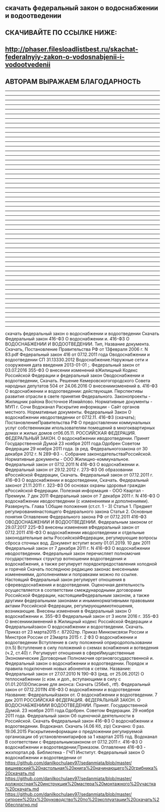 скачать федеральный закон о водоснабжении и водоотведении
--------------------------------------------------
СКАЧИВАЙТЕ ПО ССЫЛКЕ НИЖЕ:
--------------------------------------------------
http://phaser.filesloadlistbest.ru/skachat-federalnyiy-zakon-o-vodosnabjenii-i-vodootvedenii
--------------------------------------------------
АВТОРАМ ВЫРАЖАЕМ БЛАГОДАРНОСТЬ
--------------------------------------------------
--------------------------------------------------
--------------------------------------------------
--------------------------------------------------
--------------------------------------------------
--------------------------------------------------
--------------------------------------------------
--------------------------------------------------
--------------------------------------------------
--------------------------------------------------
--------------------------------------------------
--------------------------------------------------
--------------------------------------------------
--------------------------------------------------
--------------------------------------------------
--------------------------------------------------
--------------------------------------------------
--------------------------------------------------
--------------------------------------------------
--------------------------------------------------
--------------------------------------------------
--------------------------------------------------
--------------------------------------------------
--------------------------------------------------
--------------------------------------------------
--------------------------------------------------
--------------------------------------------------
--------------------------------------------------
--------------------------------------------------
--------------------------------------------------
--------------------------------------------------
--------------------------------------------------
--------------------------------------------------
--------------------------------------------------
--------------------------------------------------
--------------------------------------------------
--------------------------------------------------
--------------------------------------------------
--------------------------------------------------
--------------------------------------------------
--------------------------------------------------
--------------------------------------------------
--------------------------------------------------
--------------------------------------------------
--------------------------------------------------
--------------------------------------------------
--------------------------------------------------
--------------------------------------------------
--------------------------------------------------
--------------------------------------------------
--------------------------------------------------
--------------------------------------------------
--------------------------------------------------
скачать федеральный закон о водоснабжении и водоотведении Скачать Федеральный закон 416-ФЗ О водоснабжении и. 416-ФЗ О ВОДОСНАБЖЕНИИ И ВОДООТВЕДЕНИИ. Тип, Название документа. Скачать, Постановление Правительства РФ от 13февраля 2006 г. N 83.pdf  Федеральный закон 416 от 07.12.2011 года Оводоснабжении и водоотведении  СП 31.13330.2012 Водоснабжение.Наружные сети и сооружения дата введения 2013-01-01 ;. Федеральный закон от 03.07.2016 355-ФЗ О внесении изменений вЖилищный Кодекс Российской Федерации и федеральный закон Оводоснабжении и водоотведении, Скачать. Решение Кемеровскогогородского Совета народных депутатов  504 от 24.06.2016 О внесенииизменений в. 416-ФЗ О водоснабжении и водоотведении: действующая. Перспективы развития отрасли в свете принятия Федерального. Законопроекты - Жилищник района Восточное Измайлово. Нормативные документы - МУП г. Сочи Водоканал
Раскрытие информации - Сайт органов местного. Нормативные документы. Федеральный Закон О водоснабжении иводоотведении от 07.12.11.  416-ФЗ (скачать); ПостановлениеПравительства РФ О предоставлении коммунальных услуг собственникам ипользователям помещений в многоквартирных домах и жилых домов от06.05.11. РОССИЙСКАЯ ФЕДЕРАЦИЯ. ФЕДЕРАЛЬНЫЙ ЗАКОН. О водоснабжении иводоотведении. Принят Государственной Думой 23 ноября 2011 года.Одобрен Советом Федерации 29 ноября 2011 года. (в ред. Федеральногозакона от 30 декабря 2012 г. N 289-ФЗ -. Собрание законодательстваРоссийской. Нормативные документы - ООО Жилищно-коммунальное. Федеральный закон от 07.12.2011 N 416-ФЗ О водоснабжении и. Федеральный закон от 29.12.2012 г.  273-ФЗ Об образовании вРоссийской Федерации, Скачать. Федеральный закон от 07.12.2011 г. 416-ФЗ О водоснабжении и водоотведении, Скачать. Федеральный законот 21.11.2011 г.  323-ФЗ Об основах охраны здоровья граждан вРоссийской Федерации. Полезная информация - ООО Квартал - Премиум. 7 дек 2011  Федеральный закон от 7 декабря 2011 г. N 416-ФЗ О водоснабжении иводоотведении (с изменениями и дополнениями). Развернуть.   Глава 1.Общие положения (ст.ст. 1 - 3)  Статья 1. Предмет регулированиянастоящего Федерального закона  Статья 2. Основные понятия
Оглавление Федерального закона РФ от 07.12.2011  416-ФЗ ОВОДОСНАБЖЕНИИ И ВОДООТВЕДЕНИИ. Федеральным законом от 29.07.2017  225-ФЗ внесены изменения вФедеральный закон от 07.12.2011  416-ФЗ О водоснабжении иводоотведении и отдельные законодательные акты РоссийскойФедерации, регулирующие вопросы сброса сточных вод. Документ вступит всилу 01.01.2019. 10 дек 2011  Федеральный закон от 7 декабря 2011 г. N 416-ФЗ О водоснабжении иводоотведении. Федеральный закон перечисляет полномочия государственных структур вотношении водоотведения и водоснабжения, а также регулирует порядокпредоставления холодной и горячей  Скачать последнюю редакцию законас внесенными изменениями, дополнениями и поправками можно по ссылке. Настоящий Федеральный закон регулирует отношения в сфереводоснабжения и водоотведения. Оценочная деятельность осуществляется в соответствии смеждународными договорами Российской Федерации, настоящимФедеральным законом, а также другими федеральными законами и иныминормативными правовыми актами Российской Федерации, регулирующимиотношения, возникающие. Внесены изменения в Федеральный закон О водоснабжении и. 355-ФЗ Федеральный закон от 3 июля 2016 г.  355-ФЗ О внесенииизменений в Жилищный кодекс Российской Федерации и Федеральныйзакон О водоснабжении и водоотведении. Скачать. Приказ от 23 марта2015 г.  87202пр. Приказ Минкомсвязи России и Минстроя России от 23марта 2015 г.
2 ФЗ О водоснабжении и водоотведении  Вступление в силу положений оприродопользовании (гл.5) Вступление в силу положений о схемах вснабжения и вотведения (ч.2, ст.40) г. Регулирует отношения в сфереИмущественные Экономические Договорные Полномочия органовгосударственной и. Федеральный закон о водоснабжении и водоотведении. Порядок и правила подключения новых абонентов к сетям. Название: Федеральный закон от 27.07.2010 N 190-ФЗ (ред. от 25.06.2012) О теплоснабжении (с изм. и доп., вступающими в силу с 01.01.2013)Описание для анонса: Скачать (256кб., rtf). Федеральный закон от 07.12.2011N 416-ФЗ О водоснабжении и водоотведении Название: Федеральныйзакон от. О водоснабжении и водоотведении. 7 дек 2011  РОССИЙСКАЯ ФЕДЕРАЦИЯ. ФЕДЕРАЛЬНЫЙ ЗАКОН. О ВОДОСНАБЖЕНИИИ ВОДООТВЕДЕНИИ. Принят. Государственной Думой. 23 ноября 2011 года.Одобрен. Советом Федерации. 29 ноября 2011 года. Федеральный закон Об оценочной деятельности в Российской. Скачать Федеральный закон 416-ФЗ О водоснабжении и водоотведении.
Водоканал. Скачать (4.06 Кб, zip) Скачано: 0 раз. 19.06.2015 Раскрытиеинформации о предложении регулируемой организации об установлениитарифов за 1 квартал 2015 год. Водоканал В соответствии с Федеральнымзаконом от 07.12.2011 г. 416-ФЗ О водоснабжении и водоотведении;Приказом. Оглавление 416-ФЗ - жкхпортал.рф. Библиотека - ГЧП Институт. Федеральный закон О водоснабжении и водоотведении от
https://github.com/danilkochulaev97/sedanmiata/blob/master/вишневский%20настольная%20книга%20начинающего%20грибника%20скачать.md
https://github.com/danilkochulaev97/sedanmiata/blob/master/должностная%20инструкция%20мастера%20монтажного%20участка%20скачать.md
https://github.com/danilkochulaev97/sedanmiata/blob/master/ситроен%20zx%20руководство%20по%20эксплуатации%20скачать%20бесплатно.md